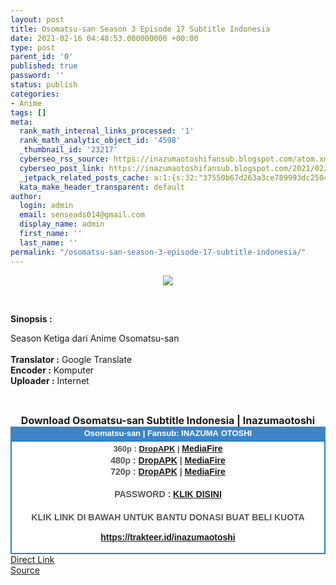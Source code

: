 ```yaml
---
layout: post
title: Osomatsu-san Season 3 Episode 17 Subtitle Indonesia
date: 2021-02-16 04:48:53.000000000 +00:00
type: post
parent_id: '0'
published: true
password: ''
status: publish
categories:
- Anime
tags: []
meta:
  rank_math_internal_links_processed: '1'
  rank_math_analytic_object_id: '4598'
  _thumbnail_id: '23217'
  cyberseo_rss_source: https://inazumaotoshifansub.blogspot.com/atom.xml?start-index=151&max-results=150
  cyberseo_post_link: https://inazumaotoshifansub.blogspot.com/2021/02/osomatsu-san-season-3-episode-17.html
  _jetpack_related_posts_cache: a:1:{s:32:"37550b67d263a3ce789993dc25046c5f";a:2:{s:7:"expires";i:1648846696;s:7:"payload";a:6:{i:0;a:1:{s:2:"id";i:23212;}i:1;a:1:{s:2:"id";i:23194;}i:2;a:1:{s:2:"id";i:23164;}i:3;a:1:{s:2:"id";i:23156;}i:4;a:1:{s:2:"id";i:23118;}i:5;a:1:{s:2:"id";i:23104;}}}}
  kata_make_header_transparent: default
author:
  login: admin
  email: senseads014@gmail.com
  display_name: admin
  first_name: ''
  last_name: ''
permalink: "/osomatsu-san-season-3-episode-17-subtitle-indonesia/"
---
```

<p style="text-align: center;">
<div class="separator" style="clear: both; text-align: center;"><a href="https://1.bp.blogspot.com/-Fw6sWUCmreQ/YB9q-qk5TRI/AAAAAAAAHcI/Mu6K-ueeassPJsl-ySxid8HpXd1_sWkqACLcBGAsYHQ/s450/OS3%2B-%2B17.png" style="margin-left: 1em; margin-right: 1em;"><img border="0" data-original-height="269" data-original-width="450" src="{{ site.baseurl }}/assets/2021/02/OS3%2B-%2B17.png" /></a></div>
<p>&nbsp;</p>
<p><b>Sinopsis :</b></p>
<div style="text-align: left;"><span face="&quot;trebuchet ms&quot; , sans-serif">Season Ketiga dari Anime Osomatsu-san <br /></span></div>
<div style="text-align: center;"><span face="&quot;trebuchet ms&quot; , sans-serif">&nbsp;</span>
<div style="text-align: left;"><span face="&quot;trebuchet ms&quot; , sans-serif"><b>Translator :</b> Google Translate</span></div>
<div style="text-align: left;"><span face="&quot;trebuchet ms&quot; , sans-serif"><b>Encoder :</b> Komputer</span></div>
<div style="text-align: left;"><span face="&quot;trebuchet ms&quot; , sans-serif"><b>Uploader :</b> Internet</span></div>
<p><span face="&quot;trebuchet ms&quot; , sans-serif"><br /></span></div>
<div style="text-align: center;"><span face="&quot;trebuchet ms&quot; , sans-serif" style="font-size: medium;"><b>Download Osomatsu-san Subtitle Indonesia | Inazumaotoshi</b></span></div>
<div style="margin: 0px; padding: 0px;">
<div align="center" style="background-color: #3d85c6; color: #339999; font-family: &quot;arial&quot;, &quot;geneva&quot;, sans-serif; line-height: 18.1875px; margin: 0px; padding: 2px;">
<div style="margin: 0px; padding: 0px;">
<div style="margin: 0px; padding: 0px;">
<div style="margin: 0px; padding: 0px;">
<div style="margin: 0px; padding: 0px;">
<div style="margin: 0px; padding: 0px;">
<div style="margin: 0px; padding: 0px;">
<div style="margin: 0px; padding: 0px;"><span style="font-size: small;"><b style="margin: 0px; padding: 0px;"><span class="Apple-style-span" face="&quot;trebuchet ms&quot; , sans-serif" style="margin: 0px; padding: 0px;"><span style="color: white; margin: 0px; padding: 0px;">Osomatsu-san | Fansub: INAZUMA&nbsp;</span></span></b><b style="margin: 0px; padding: 0px;"><span class="Apple-style-span" face="&quot;trebuchet ms&quot; , sans-serif" style="margin: 0px; padding: 0px;"><span style="color: white; margin: 0px; padding: 0px;">OTOSHI</span></span></b></span></div>
</div>
</div>
</div>
</div>
</div>
</div>
</div>
<div style="background-color: white; border: 2px solid rgb(31, 133, 198); font-family: &quot;arial&quot;, &quot;geneva&quot;, sans-serif; line-height: 18.1875px; margin: 0px; padding: 2px; text-align: justify;">
<div style="font-family: &quot;arial&quot;, &quot;helvetica&quot;, sans-serif; margin: 0px; padding: 0px; text-align: center;">
<div style="margin: 0px; padding: 0px;">
<div style="margin: 0px; padding: 0px;">
<div style="margin: 0px; padding: 0px;">
<div style="margin: 0px; padding: 0px;">
<div style="margin: 0px; padding: 0px;">
<div style="margin: 0px; padding: 0px;">
<div style="margin: 0px; padding: 0px;">
<div style="color: #555555;"><span style="font-size: small;"><b style="margin: 0px; padding: 0px;">360p : <a href="https://ouo.io/vtzqQp" target="_blank" rel="noopener">DropAPK</a> | </b></span><b style="margin: 0px; padding: 0px;"><a href="https://ouo.io/ezspKg" target="_blank" rel="noopener">MediaFire</a> </b><br /><b style="margin: 0px; padding: 0px;">480p : <a href="https://ouo.io/nU5PGY9" target="_blank" rel="noopener">DropAPK</a> | <a href="https://ouo.io/p2Waqj" target="_blank" rel="noopener">MediaFire</a></b></div>
<div style="color: #555555;"><b style="margin: 0px; padding: 0px;">720p : <a href="https://ouo.io/mlMBoV" target="_blank" rel="noopener">DropAPK</a> | <a href="https://ouo.io/UKhvGDX" target="_blank" rel="noopener">MediaFire</a></b></div>
<div style="color: #555555;"><b style="margin: 0px; padding: 0px;">&nbsp;</b></div>
<div style="color: #555555;"><b style="margin: 0px; padding: 0px;">PASSWORD : <a href="https://trakteer.id/inazumaotoshi/showcase/password-osomatsu-san-R33mC" target="_blank" rel="noopener">KLIK DISINI</a> <br /></b></div>
<div style="color: #555555;"><b style="margin: 0px; padding: 0px;">&nbsp;</b></div>
<div style="color: #555555;">
<div style="color: #555555;"><b style="margin: 0px; padding: 0px;">KLIK LINK DI BAWAH UNTUK BANTU DONASI BUAT BELI KUOTA</b></div>
<p><b style="margin: 0px; padding: 0px;"><a href="https://trakteer.id/inazumaotoshi" target="_blank" rel="noopener">https://trakteer.id/inazumaotoshi</a></b><b style="margin: 0px; padding: 0px;"> <br /></b></div>
<div style="color: #555555;"></div>
</div>
</div>
</div>
</div>
</div>
</div>
</div>
</div>
</div>
</div>
<link rel="stylesheet" href="https://cdnjs.cloudflare.com/ajax/libs/font-awesome/4.7.0/css/font-awesome.min.css" />
<div class="divbtn"> <a href="https://handymansurrender.com/fihup8buzv?key=94550f7ce39444073321dde3b8782f97" class="btn"><i class="fa fa-download"></i> Direct Link</a> <br /><a href="https://inazumaotoshifansub.blogspot.com/2021/02/osomatsu-san-season-3-episode-17.html">Source</a> </div>
